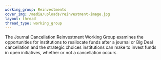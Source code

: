 ```yaml
---
working_group: Reinvestments
cover_img: /media/uploads/reinvestment-image.jpg
layout: thread
thread_type: working_group
---
```

The Journal Cancellation Reinvestment Working Group examines the opportunities for institutions to reallocate funds after a journal or Big Deal cancellation and the strategic choices institutions can make to invest funds in open initiatives, whether or not a cancellation occurs.